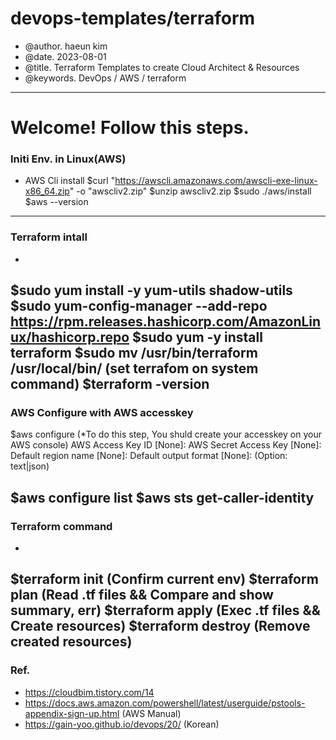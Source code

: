 # devops-templates/terraform
 - @author. haeun kim
 - @date.   2023-08-01
 - @title.  Terraform Templates to create Cloud Architect & Resources  
 - @keywords.  DevOps / AWS / terraform 

---------------------------------------------------------------------------
# Welcome! Follow this steps.
### Initi Env. in Linux(AWS)
* AWS Cli install
$curl "https://awscli.amazonaws.com/awscli-exe-linux-x86_64.zip" -o "awscliv2.zip"
$unzip awscliv2.zip
$sudo ./aws/install
$aws --version
-------------------------------------------------------
### Terraform intall
*
$sudo yum install -y yum-utils shadow-utils
$sudo yum-config-manager --add-repo https://rpm.releases.hashicorp.com/AmazonLinux/hashicorp.repo
$sudo yum -y install terraform
$sudo mv /usr/bin/terraform /usr/local/bin/  (set terrafom on system command)
$terraform -version
-------------------------------------------------------
### AWS Configure with AWS accesskey
$aws configure                     (*To do this step, You shuld create your accesskey on your AWS console)
AWS Access Key ID [None]: 
AWS Secret Access Key [None]: 
Default region name [None]: 
Default output format [None]:    (Option: text|json)

$aws configure list
$aws sts get-caller-identity
-------------------------------------------------------
### Terraform command
*
$terraform init      (Confirm current env)
$terraform plan      (Read .tf files && Compare and show summary, err)
$terraform apply     (Exec .tf files && Create resources)
$terraform destroy   (Remove created resources)
-------------------------------------------------------
### Ref.
 - https://cloudbim.tistory.com/14
 - https://docs.aws.amazon.com/powershell/latest/userguide/pstools-appendix-sign-up.html (AWS Manual)
 - https://gain-yoo.github.io/devops/20/ (Korean)

